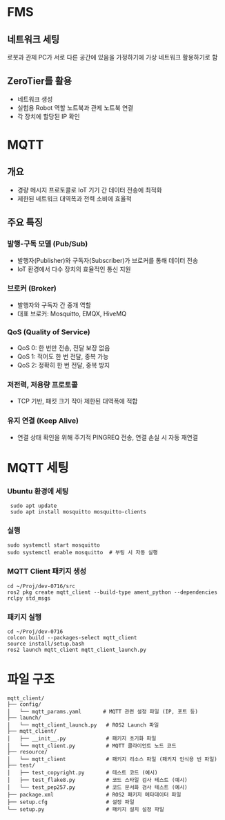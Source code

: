 # FMS

## 네트워크 세팅
로봇과 관제 PC가 서로 다른 공간에 있음을 가정하기에 가상 네트워크 활용하기로 함

## ZeroTier를 활용
 - 네트워크 생성
 - 실험용 Robot 역할 노트북과 관제 노트북 연결
 - 각 장치에 할당된 IP 확인

# MQTT
## 개요
- 경량 메시지 프로토콜로 IoT 기기 간 데이터 전송에 최적화
- 제한된 네트워크 대역폭과 전력 소비에 효율적

## 주요 특징
### 발행-구독 모델 (Pub/Sub)
- 발행자(Publisher)와 구독자(Subscriber)가 브로커를 통해 데이터 전송
- IoT 환경에서 다수 장치의 효율적인 통신 지원

### 브로커 (Broker)
- 발행자와 구독자 간 중개 역할
- 대표 브로커: Mosquitto, EMQX, HiveMQ

### QoS (Quality of Service)
- QoS 0: 한 번만 전송, 전달 보장 없음
- QoS 1: 적어도 한 번 전달, 중복 가능
- QoS 2: 정확히 한 번 전달, 중복 방지

### 저전력, 저용량 프로토콜
- TCP 기반, 패킷 크기 작아 제한된 대역폭에 적합

### 유지 연결 (Keep Alive)
- 연결 상태 확인을 위해 주기적 PINGREQ 전송, 연결 손실 시 자동 재연결


# MQTT 세팅
### Ubuntu 환경에 세팅
```
 sudo apt update
 sudo apt install mosquitto mosquitto-clients
```
### 실행
```
sudo systemctl start mosquitto
sudo systemctl enable mosquitto  # 부팅 시 자동 실행
```
### MQTT Client 패키지 생성

```
cd ~/Proj/dev-0716/src
ros2 pkg create mqtt_client --build-type ament_python --dependencies rclpy std_msgs
```

### 패키지 실행
```
cd ~/Proj/dev-0716
colcon build --packages-select mqtt_client
source install/setup.bash
ros2 launch mqtt_client mqtt_client_launch.py

```

# 파일 구조
```
mqtt_client/
├── config/
│   └── mqtt_params.yaml       # MQTT 관련 설정 파일 (IP, 포트 등)
├── launch/
│   └── mqtt_client_launch.py   # ROS2 Launch 파일
├── mqtt_client/
│   ├── __init__.py             # 패키지 초기화 파일
│   └── mqtt_client.py          # MQTT 클라이언트 노드 코드
├── resource/
│   └── mqtt_client             # 패키지 리소스 파일 (패키지 인식용 빈 파일)
├── test/
│   ├── test_copyright.py       # 테스트 코드 (예시)
│   ├── test_flake8.py          # 코드 스타일 검사 테스트 (예시)
│   └── test_pep257.py          # 코드 문서화 검사 테스트 (예시)
├── package.xml                 # ROS2 패키지 메타데이터 파일
├── setup.cfg                   # 설정 파일
└── setup.py                    # 패키지 설치 설정 파일

```
